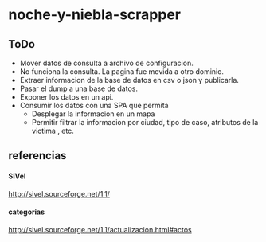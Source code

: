 # noche-y-niebla-scrapper

## ToDo
- Mover datos de consulta a archivo de configuracion.
- No funciona la consulta. La pagina fue movida a otro dominio.
- Extraer informacion de la base de datos en csv o json y publicarla.
- Pasar el dump a una base de datos.
- Exponer los datos en un api.
- Consumir los datos con una SPA que permita
    - Desplegar la informacion en un mapa
    - Permitir filtrar la informacion por ciudad, tipo de caso, atributos de la victima , etc.

## referencias
#### SIVel
http://sivel.sourceforge.net/1.1/
#### categorias
http://sivel.sourceforge.net/1.1/actualizacion.html#actos

